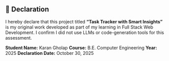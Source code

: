 
## 📜 Declaration

I hereby declare that this project titled **“Task Tracker with Smart Insights”** is my original work developed as part of my learning in Full Stack Web Development. I confirm I did not use LLMs or code-generation tools for this assessment.

**Student Name:** Karan Gholap
**Course:** B.E. Computer Engineering
**Year:** 2025
**Declaration Date:** October 30, 2025
